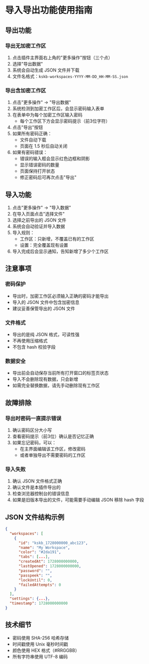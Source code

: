 # 导入导出功能使用指南

## 导出功能

### 导出无加密工作区

1. 点击插件主界面右上角的"更多操作"按钮（三个点）
2. 选择"导出数据"
3. 系统会自动生成 JSON 文件并下载
4. 文件名格式：`kskb-workspaces-YYYY-MM-DD_HH-MM-SS.json`

### 导出含加密工作区

1. 点击"更多操作" → "导出数据"
2. 系统检测到加密工作区后，会显示密码输入表单
3. 在表单中为每个加密工作区输入密码
   - 每个工作区下方会显示密码提示（前3位字符）
4. 点击"导出"按钮
5. 如果所有密码正确：
   - 文件自动下载
   - 页面在 1.5 秒后自动关闭
6. 如果有密码错误：
   - 错误的输入框会显示红色边框和阴影
   - 显示错误密码的数量
   - 页面保持打开状态
   - 修正密码后可再次点击"导出"

## 导入功能

1. 点击"更多操作" → "导入数据"
2. 在导入页面点击"选择文件"
3. 选择之前导出的 JSON 文件
4. 系统会自动验证并导入数据
5. 导入规则：
   - 工作区：只新增，不覆盖已有的工作区
   - 设置：完全覆盖现有设置
6. 导入完成后会显示通知，告知新增了多少个工作区

## 注意事项

### 密码保护

- 导出时，加密工作区必须输入正确的密码才能导出
- 导入的 JSON 文件中包含加密信息
- 建议妥善保管导出的 JSON 文件

### 文件格式

- 导出的是纯 JSON 格式，可读性强
- 不再使用压缩格式
- 不包含 hash 校验字段

### 数据安全

- 导出前会自动保存当前所有打开窗口的标签页状态
- 导入不会删除现有数据，只会新增
- 如需完全替换数据，请先手动删除现有工作区

## 故障排除

### 导出时密码一直提示错误

1. 确认密码区分大小写
2. 查看密码提示（前3位）确认是否记忆正确
3. 如果忘记密码，可以：
   - 在主界面编辑该工作区，修改密码
   - 或者单独导出不需要密码的工作区

### 导入失败

1. 确认 JSON 文件格式正确
2. 确认文件是本插件导出的
3. 检查浏览器控制台的错误信息
4. 如果是旧版本导出的文件，可能需要手动编辑 JSON 移除 hash 字段

## JSON 文件结构示例

```json
{
  "workspaces": [
    {
      "id": "kskb_1728000000_abc123",
      "name": "My Workspace",
      "color": "#2da191",
      "tabs": [...],
      "createdAt": 1728000000000,
      "lastOpened": 1728000000000,
      "password": "",
      "passpeek": "",
      "lockUntil": 0,
      "failedAttempts": 0
    }
  ],
  "settings": {...},
  "timestamp": 1728000000000
}
```

## 技术细节

- 密码使用 SHA-256 哈希存储
- 时间戳使用 Unix 毫秒时间戳
- 颜色使用 HEX 格式（#RRGGBB）
- 所有字符串使用 UTF-8 编码
